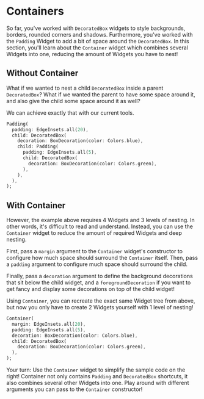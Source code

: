 # Containers

So far, you've worked with `DecoratedBox` widgets to style backgrounds, borders,
rounded corners and shadows. Furthermore, you've worked with the `Padding` 
Widget to add a bit of space around the `DecoratedBox`. In this section, you'll 
learn about the `Container` widget which combines several Widgets into one,
reducing the amount of Widgets you have to nest!

## Without Container

What if we wanted to nest a child `DecoratedBox` inside a parent `DecoratedBox`?
What if we wanted the parent to have some space around it, and also give the
child some space around it as well?

We can achieve exactly that with our current tools.

```dart
Padding(
  padding: EdgeInsets.all(20),
  child: DecoratedBox(
    decoration: BoxDecoration(color: Colors.blue),
    child: Padding(
      padding: EdgeInsets.all(5),
      child: DecoratedBox(
        decoration: BoxDecoration(color: Colors.green),
      ),
    ),
  ),
);
```

## With Container

However, the example above requires 4 Widgets and 3 levels of nesting. In other
words, it's difficult to read and understand. Instead, you can use the
`Container` widget to reduce the amount of required Widgets and deep nesting.

First, pass a `margin` argument to the `Container` widget's constructor to
configure how much space should surround the `Container` itself. Then, pass a
`padding` argument to configure much space should surround the child.

Finally, pass a `decoration` argument to define the background decorations that
sit below the child widget, and a `foregroundDecoration` if you want to get
fancy and display some decorations on top of the child widget!

Using `Container`, you can recreate the exact same Widget tree from above, but
now you only have to create 2 Widgets yourself with 1 level of nesting!

```dart
Container(
  margin: EdgeInsets.all(20),
  padding: EdgeInsets.all(5),
  decoration: BoxDecoration(color: Colors.blue),
  child: DecoratedBox(
    decoration: BoxDecoration(color: Colors.green),
  ),
);
```

Your turn: Use the `Container` widget to simplify the sample code on the right!
Container not only contains `Padding` and `DecoratedBox` shortcuts, it also
combines several other Widgets into one. Play around with different arguments
you can pass to the `Container` constructor!
